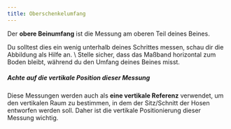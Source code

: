 ```yaml
---
title: Oberschenkelumfang
---
```


Der **obere Beinumfang** ist die Messung am oberen Teil deines Beines.

Du solltest dies ein wenig unterhalb deines Schrittes messen, schau dir die Abbildung als Hilfe an. \ Stelle sicher, dass das Maßband horizontal zum Boden bleibt, während du den Umfang deines Beines misst.

<Tip>

##### Achte auf die vertikale Position dieser Messung

Diese Messungen werden auch als **eine vertikale Referenz** verwendet, um den vertikalen Raum zu bestimmen, in dem der Sitz/Schnitt der Hosen entworfen werden soll. Daher ist die vertikale Positionierung dieser Messung wichtig.

</Tip>
